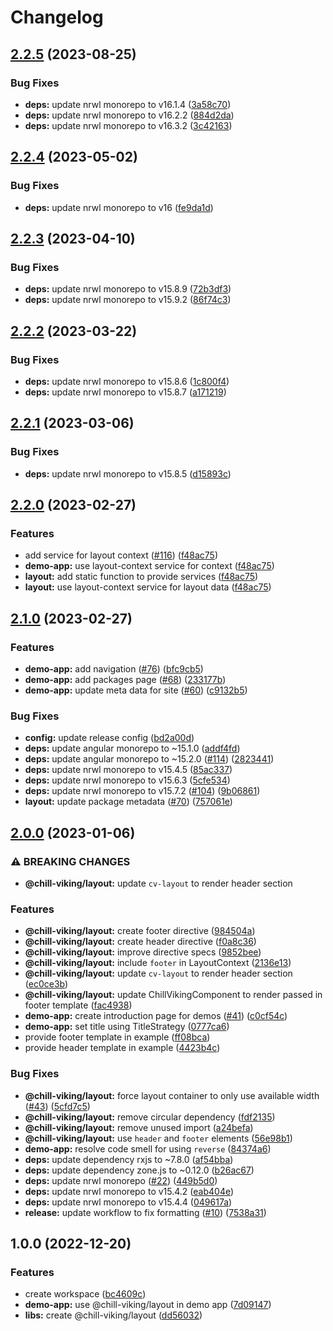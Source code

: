 # Changelog

## [2.2.5](https://github.com/chill-viking/ng-libs/compare/ng-libs-v2.2.4...ng-libs-v2.2.5) (2023-08-25)


### Bug Fixes

* **deps:** update nrwl monorepo to v16.1.4 ([3a58c70](https://github.com/chill-viking/ng-libs/commit/3a58c70af2a0237c01ce22e80c520c58e669fe6c))
* **deps:** update nrwl monorepo to v16.2.2 ([884d2da](https://github.com/chill-viking/ng-libs/commit/884d2da28f9ea7b8b5f15cd2d2d4f8066d4e3dfe))
* **deps:** update nrwl monorepo to v16.3.2 ([3c42163](https://github.com/chill-viking/ng-libs/commit/3c421634bd64f7f8b66fda1eeb4467d5d7feb11a))

## [2.2.4](https://github.com/chill-viking/ng-libs/compare/ng-libs-v2.2.3...ng-libs-v2.2.4) (2023-05-02)


### Bug Fixes

* **deps:** update nrwl monorepo to v16 ([fe9da1d](https://github.com/chill-viking/ng-libs/commit/fe9da1d883d060ec0269142d729314aef1565cd5))

## [2.2.3](https://github.com/chill-viking/ng-libs/compare/ng-libs-v2.2.2...ng-libs-v2.2.3) (2023-04-10)


### Bug Fixes

* **deps:** update nrwl monorepo to v15.8.9 ([72b3df3](https://github.com/chill-viking/ng-libs/commit/72b3df307dfa06a12e18022737fc1698607b5de6))
* **deps:** update nrwl monorepo to v15.9.2 ([86f74c3](https://github.com/chill-viking/ng-libs/commit/86f74c37d10a8443b7b5dda1b5ac02cf676157a6))

## [2.2.2](https://github.com/chill-viking/ng-libs/compare/ng-libs-v2.2.1...ng-libs-v2.2.2) (2023-03-22)


### Bug Fixes

* **deps:** update nrwl monorepo to v15.8.6 ([1c800f4](https://github.com/chill-viking/ng-libs/commit/1c800f4629fceca49212d3204d4c010664e6f7f1))
* **deps:** update nrwl monorepo to v15.8.7 ([a171219](https://github.com/chill-viking/ng-libs/commit/a1712193e41c745c35202a65060cea4a1a72d5ed))

## [2.2.1](https://github.com/chill-viking/ng-libs/compare/ng-libs-v2.2.0...ng-libs-v2.2.1) (2023-03-06)


### Bug Fixes

* **deps:** update nrwl monorepo to v15.8.5 ([d15893c](https://github.com/chill-viking/ng-libs/commit/d15893c9dc243f46fcb223e4f46a7da9be5b3e5b))

## [2.2.0](https://github.com/chill-viking/ng-libs/compare/ng-libs-v2.1.0...ng-libs-v2.2.0) (2023-02-27)


### Features

* add service for layout context ([#116](https://github.com/chill-viking/ng-libs/issues/116)) ([f48ac75](https://github.com/chill-viking/ng-libs/commit/f48ac75dfe70ddcecd663060d92572eb9b9c5dcd))
* **demo-app:** use layout-context service for context ([f48ac75](https://github.com/chill-viking/ng-libs/commit/f48ac75dfe70ddcecd663060d92572eb9b9c5dcd))
* **layout:** add static function to provide services ([f48ac75](https://github.com/chill-viking/ng-libs/commit/f48ac75dfe70ddcecd663060d92572eb9b9c5dcd))
* **layout:** use layout-context service for layout data ([f48ac75](https://github.com/chill-viking/ng-libs/commit/f48ac75dfe70ddcecd663060d92572eb9b9c5dcd))

## [2.1.0](https://github.com/chill-viking/ng-libs/compare/ng-libs-v2.0.0...ng-libs-v2.1.0) (2023-02-27)


### Features

* **demo-app:** add navigation ([#76](https://github.com/chill-viking/ng-libs/issues/76)) ([bfc9cb5](https://github.com/chill-viking/ng-libs/commit/bfc9cb510463d17a1298ff9252baf3900614cc84))
* **demo-app:** add packages page ([#68](https://github.com/chill-viking/ng-libs/issues/68)) ([233177b](https://github.com/chill-viking/ng-libs/commit/233177bb1c325df43470d8fea378d89166704c9a))
* **demo-app:** update meta data for site ([#60](https://github.com/chill-viking/ng-libs/issues/60)) ([c9132b5](https://github.com/chill-viking/ng-libs/commit/c9132b5353d4fadc69442a547a82e10cc2d0fb06))


### Bug Fixes

* **config:** update release config ([bd2a00d](https://github.com/chill-viking/ng-libs/commit/bd2a00ded09034da76af5b393646a8faf2fb7f31))
* **deps:** update angular monorepo to ~15.1.0 ([addf4fd](https://github.com/chill-viking/ng-libs/commit/addf4fd7072523bb3411636edf52196dd501dd49))
* **deps:** update angular monorepo to ~15.2.0 ([#114](https://github.com/chill-viking/ng-libs/issues/114)) ([2823441](https://github.com/chill-viking/ng-libs/commit/28234418c9de27103d7cfa5065daeb6496f6728e))
* **deps:** update nrwl monorepo to v15.4.5 ([85ac337](https://github.com/chill-viking/ng-libs/commit/85ac337e9c03a0930b4c119f8a43e3b19a528984))
* **deps:** update nrwl monorepo to v15.6.3 ([5cfe534](https://github.com/chill-viking/ng-libs/commit/5cfe534e82cafff584ae6a0e0b08074846927b93))
* **deps:** update nrwl monorepo to v15.7.2 ([#104](https://github.com/chill-viking/ng-libs/issues/104)) ([9b06861](https://github.com/chill-viking/ng-libs/commit/9b06861d07af457c8efc73c1c19192a496848265))
* **layout:** update package metadata ([#70](https://github.com/chill-viking/ng-libs/issues/70)) ([757061e](https://github.com/chill-viking/ng-libs/commit/757061e47513ff6c67cab8ef1082db680a68f3bc))

## [2.0.0](https://github.com/chill-viking/ng-libs/compare/ng-libs-v1.0.0...ng-libs-v2.0.0) (2023-01-06)


### ⚠ BREAKING CHANGES

* **@chill-viking/layout:** update `cv-layout` to render header section

### Features

* **@chill-viking/layout:** create footer directive ([984504a](https://github.com/chill-viking/ng-libs/commit/984504a4ec5369be673994acc68aa1775a363022))
* **@chill-viking/layout:** create header directive ([f0a8c36](https://github.com/chill-viking/ng-libs/commit/f0a8c369e5b115b79d3a4d1e4f9cb6fbf2852b21))
* **@chill-viking/layout:** improve directive specs ([9852bee](https://github.com/chill-viking/ng-libs/commit/9852bee2434522e261a8b1619d8bf4b9f189ed73))
* **@chill-viking/layout:** include `footer` in LayoutContext ([2136e13](https://github.com/chill-viking/ng-libs/commit/2136e13387629b5c8482d7f5012b5c8d9b7a6d28))
* **@chill-viking/layout:** update `cv-layout` to render header section ([ec0ce3b](https://github.com/chill-viking/ng-libs/commit/ec0ce3bcf4a96133fa33844031953ee389874628))
* **@chill-viking/layout:** update ChillVikingComponent to render passed in footer template ([fac4938](https://github.com/chill-viking/ng-libs/commit/fac493883ad978b360223f3529ad1727f9af37a5))
* **demo-app:** create introduction page for demos ([#41](https://github.com/chill-viking/ng-libs/issues/41)) ([c0cf54c](https://github.com/chill-viking/ng-libs/commit/c0cf54c1dd2ada1483d16ba28e30ac29148e3517))
* **demo-app:** set title using TitleStrategy ([0777ca6](https://github.com/chill-viking/ng-libs/commit/0777ca62c26eddb916d0739b921368168e4e5073))
* provide footer template in example ([ff08bca](https://github.com/chill-viking/ng-libs/commit/ff08bcad4a71517a04d9f213eec0de9863777546))
* provide header template in example ([4423b4c](https://github.com/chill-viking/ng-libs/commit/4423b4cdf67f6b8ff43f2fb45758ba0f257608c1))


### Bug Fixes

* **@chill-viking/layout:** force layout container to only use available width ([#43](https://github.com/chill-viking/ng-libs/issues/43)) ([5cfd7c5](https://github.com/chill-viking/ng-libs/commit/5cfd7c58db04bc5e347ee49d5b2589b83260deb4))
* **@chill-viking/layout:** remove circular dependency ([fdf2135](https://github.com/chill-viking/ng-libs/commit/fdf213537554cbb27e22ee6aa8448ad5f0afd832))
* **@chill-viking/layout:** remove unused import ([a24befa](https://github.com/chill-viking/ng-libs/commit/a24befa95eea5f13bf7e56c6a62fe102fc34e580))
* **@chill-viking/layout:** use `header` and `footer` elements ([56e98b1](https://github.com/chill-viking/ng-libs/commit/56e98b11c66099b0749bca133ba2950228d88322))
* **demo-app:** resolve code smell for using `reverse` ([84374a6](https://github.com/chill-viking/ng-libs/commit/84374a63edeecbb84451e36ab1c1b798964da635))
* **deps:** update dependency rxjs to ~7.8.0 ([af54bba](https://github.com/chill-viking/ng-libs/commit/af54bba1c4bfec35d133048e4fb626a380d3163e))
* **deps:** update dependency zone.js to ~0.12.0 ([b26ac67](https://github.com/chill-viking/ng-libs/commit/b26ac67b046f95f2f37579da99948a73693cf352))
* **deps:** update nrwl monorepo ([#22](https://github.com/chill-viking/ng-libs/issues/22)) ([449b5d0](https://github.com/chill-viking/ng-libs/commit/449b5d0a5188fb8fdc7be3d074257dd3376e7594))
* **deps:** update nrwl monorepo to v15.4.2 ([eab404e](https://github.com/chill-viking/ng-libs/commit/eab404e1c1c5e0d71efc5eac354bdf16170d7f48))
* **deps:** update nrwl monorepo to v15.4.4 ([049617a](https://github.com/chill-viking/ng-libs/commit/049617a02b4cfe8e066e33215b4bbf12813724b1))
* **release:** update workflow to fix formatting ([#10](https://github.com/chill-viking/ng-libs/issues/10)) ([7538a31](https://github.com/chill-viking/ng-libs/commit/7538a31729369d68e368552930bbf37812650402))

## 1.0.0 (2022-12-20)


### Features

* create workspace ([bc4609c](https://github.com/chill-viking/ng-libs/commit/bc4609cee12fd55cb4128298889a09007cfc5c4c))
* **demo-app:** use @chill-viking/layout in demo app ([7d09147](https://github.com/chill-viking/ng-libs/commit/7d09147303cec756990ce17796f1fc8572728563))
* **libs:** create @chill-viking/layout ([dd56032](https://github.com/chill-viking/ng-libs/commit/dd56032e4242ec0d2168a354f35e22f8b0e3fc40))
